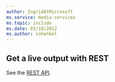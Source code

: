 ```yaml
---
author: IngridAtMicrosoft
ms.service: media-services 
ms.topic: include
ms.date: 03/10/2022
ms.author: inhenkel
---
```


## Get a live output with REST

See the [REST API](/rest/api/media/live-outputs/get).
